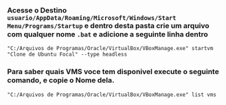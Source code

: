 ### Acesse o Destino `usuario/AppData/Roaming/Microsoft/Windows/Start Menu/Programs/Startup` e dentro desta pasta crie um arquivo com qualquer nome `.bat` e adicione a seguinte linha dentro
```
"C:/Arquivos de Programas/Oracle/VirtualBox/VBoxManage.exe" startvm "Clone de Ubuntu Focal" --type headless
```

### Para saber quais VMS voce tem disponivel execute o seguinte comando, e copie o Nome dela.
```
"C:/Arquivos de Programas/Oracle/VirtualBox/VBoxManage.exe" list vms
```